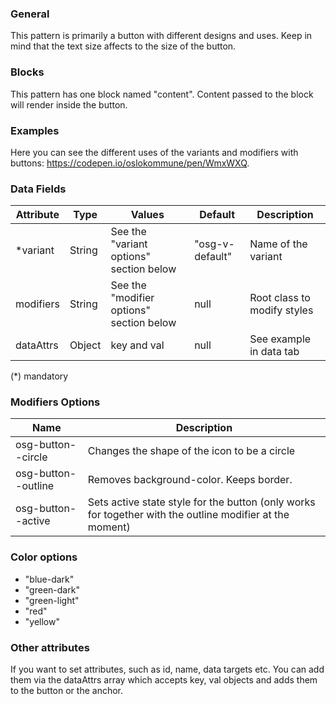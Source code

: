 ### General

This pattern is primarily a button with different designs and uses. Keep in mind that the text size affects to the size of the button.

### Blocks

This pattern has one block named "content". Content passed to the block will render inside the button.

### Examples

Here you can see the different uses of the variants and modifiers with buttons: <a href="https://codepen.io/oslokommune/pen/WmxWXQ" target="_blank">https://codepen.io/oslokommune/pen/WmxWXQ</a>.

### Data Fields

| Attribute | Type   | Values                                   | Default         | Description                                                        |
| --------- | ------ | ---------------------------------------- | --------------- | ------------------------------------------------------------------ |
| \*variant | String | See the "variant options" section below  | "osg-v-default" | Name of the variant                                                |
| modifiers | String | See the "modifier options" section below | null            | Root class to modify styles                                        |
| dataAttrs | Object | key and val                              | null            | See example in data tab                                            |

(\*) mandatory

### Modifiers Options

| Name                | Description                                                                                              |
| ------------------- | -------------------------------------------------------------------------------------------------------- |
| osg-button--circle  | Changes the shape of the icon to be a circle                                                             |
| osg-button--outline | Removes background-color. Keeps border.                                                                  |
| osg-button--active  | Sets active state style for the button (only works for together with the outline modifier at the moment) |

### Color options

- "blue-dark"
- "green-dark"
- "green-light"
- "red"
- "yellow"

### Other attributes

If you want to set attributes, such as id, name, data targets etc. You can add them via the dataAttrs array which accepts key, val objects and adds them to the button or the anchor.
